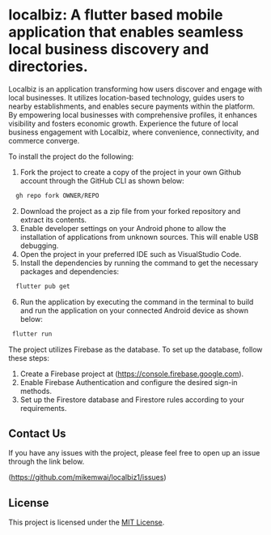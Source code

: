 # localbiz: A flutter based mobile application that enables seamless local business discovery and directories.

Localbiz is an  application transforming how users discover and engage with local businesses. It utilizes location-based technology, guides users to nearby establishments, and enables secure payments within the platform. By empowering local businesses with comprehensive profiles, it enhances visibility and fosters economic growth. Experience the future of local business engagement with Localbiz, where convenience, connectivity, and commerce converge.


To install the project do the following:
1. Fork the project to create a copy of the project in your own Github account through the GitHub CLI as shown below:

```sh
  gh repo fork OWNER/REPO
  ```

2. Download the project as a zip file from your forked repository and extract its contents.
3. Enable developer settings on your Android phone to allow the installation of applications from unknown sources. This will enable USB debugging.
4. Open the project in your preferred IDE such as VisualStudio Code.
5. Install the dependencies by running the command  to get the necessary packages and dependencies: 

```sh
  flutter pub get
  ```


6. Run the application by executing the command in the terminal to build and run the application on your connected Android device as shown below:  

```sh
 flutter run
  ```






The project utilizes Firebase as the database. To set up the database, follow these steps:
1. Create a Firebase project at 
   (https://console.firebase.google.com).
2. Enable Firebase Authentication and configure the desired sign-in methods.
3. Set up the Firestore database and Firestore rules according to your requirements.




## Contact Us
If you have any issues with the project, please feel free to open up an issue through the link below.

 (https://github.com/mikemwai/localbiz1/issues)


## License
This project is licensed under the [MIT License](LICENSE).

